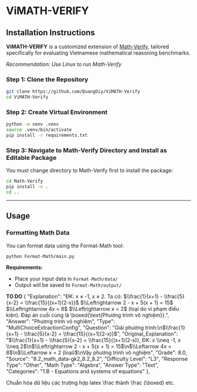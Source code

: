 # ViMATH-VERIFY

## Installation Instructions

**ViMATH-VERIFY** is a customized extension of [Math-Verify](https://github.com/huggingface/Math-Verify), tailored specifically for evaluating Vietnamese mathematical reasoning benchmarks.

*Recommendation: Use Linux to run Math-Verify*

### Step 1: Clone the Repository

```bash
git clone https://github.com/QuangDiy/ViMATH-Verify
cd ViMATH-Verify
```

### Step 2: Create Virtual Environment

```bash
python -m venv .venv
source .venv/bin/activate
pip install -r requirements.txt
```

### Step 3: Navigate to Math-Verify Directory and Install as Editable Package

You must change directory to Math-Verify first to install the package:

```bash
cd Math-Verify
pip install -e .
cd .. 
```

---

## Usage

### Formatting Math Data

You can format data using the Format-Math tool:

```bash
python Format-Math/main.py
```

**Requirements:** 
- Place your input data in `Format-Math/data/`
- Output will be saved to `Format-Math/output/`

**TO DO**
{
"Explanation": "ĐK: x ≠ -1, x ≠ 2. Ta có: $\\frac{1}{x+1} - \\frac{5}{x-2} = \\frac{15}{(x+1)(2-x)}$ $\\Leftrightarrow 2 - x + 5(x + 1) = 15$ $\\Leftrightarrow 4x = 8$ $\\Leftrightarrow x = 2$ (loại do vi phạm điều kiện). Đáp án cuối cùng là \boxed{\\text{Phương trình vô nghiệm}}.",
"Answer": "Phương trình vô nghiệm",
"Type": "MultiChoiceExtractionConfig",
"Question": "Giải phương trình:\n$\\frac{1}{x+1} - \\frac{5}{x-2} = \\frac{15}{(x+1)(2-x)}$",
"Original_Explanation": "$\\frac{1}{x+1} - \\frac{5}{x-2} = \\frac{15}{(x+1)(2-x)}, ĐK: x \\neq -1, x \\neq 2$\n$\\Leftrightarrow 2 - x + 5(x + 1) = 15$\n$\\Leftarrow 4x = 8$\n$\\Leftarrow x = 2 (loại)$\nVậy phương trình vô nghiệm",
"Grade": 8.0,
"Source": "8.2_math_data-gk2_8.2_8.2",
"Difficulty Level": "L3",
"Response Type": "Other",
"Math Type": "Algebra",
"Answer Type": "Text",
"Categories": "1.B - Equations and systems of equations"
},

Chuẩn hóa dữ liệu các trường hợp latex \frac thành \\frac (\boxed) etc. 
